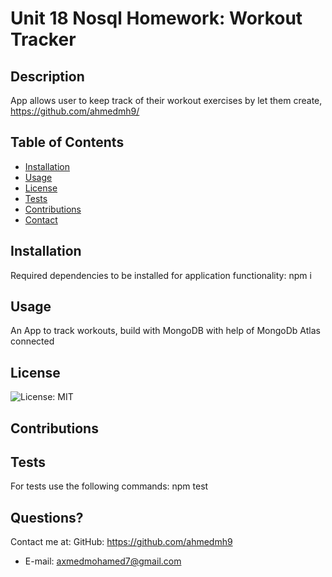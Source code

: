 # Unit 18 Nosql Homework: Workout Tracker

## Description

App allows user to keep track of their workout exercises by let them create,
https://github.com/ahmedmh9/

## Table of Contents

- [Installation](#installation)
- [Usage](#usage)
- [License](#license)
- [Tests](#Tests)
- [Contributions](#Contributions)
- [Contact](#Contact)

## Installation

Required dependencies to be installed for application functionality: npm i

## Usage

An App to track workouts, build with MongoDB with help of MongoDb Atlas connected

## License

![License: MIT](https://img.shields.io/badge/License-MIT-yellow.svg)

## Contributions

## Tests

For tests use the following commands: npm test

## Questions?

Contact me at:
GitHub: https://github.com/ahmedmh9

- E-mail: axmedmohamed7@gmail.com
